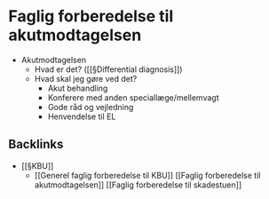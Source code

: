 # Faglig forberedelse til akutmodtagelsen
* Akutmodtagelsen
	* Hvad er det? ([[§Differential diagnosis]])
	* Hvad skal jeg gøre ved det?
		* Akut behandling
		* Konferere med anden speciallæge/mellemvagt
		* Gode råd og vejledning
		* Henvendelse til EL

## Backlinks
* [[§KBU]]
	* [[Generel faglig forberedelse til KBU]]
	[[Faglig forberedelse til akutmodtagelsen]]
		[[Faglig forberedelse til skadestuen]]

<!-- {BearID:83B73129-BB70-4864-91AA-C1B01D2D87C2-83255-0000029CB9180BFE} -->
